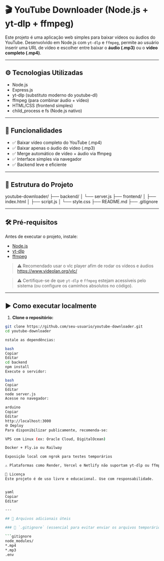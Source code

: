 # 🎬 YouTube Downloader (Node.js + yt-dlp + ffmpeg)

Este projeto é uma aplicação web simples para baixar vídeos ou áudios do YouTube. Desenvolvido em Node.js com `yt-dlp` e `ffmpeg`, permite ao usuário inserir uma URL de vídeo e escolher entre baixar o **áudio (.mp3)** ou o **vídeo completo (.mp4)**.

---

## ⚙️ Tecnologias Utilizadas

- Node.js
- Express.js
- yt-dlp (substituto moderno do youtube-dl)
- ffmpeg (para combinar áudio + vídeo)
- HTML/CSS (frontend simples)
- child_process e fs (Node.js nativo)

---

## 🚀 Funcionalidades

- ✅ Baixar vídeo completo do YouTube (.mp4)
- ✅ Baixar apenas o áudio do vídeo (.mp3)
- ✅ Merge automático de vídeo + áudio via ffmpeg
- ✅ Interface simples via navegador
- ✅ Backend leve e eficiente

---

## 📁 Estrutura do Projeto

youtube-downloader/
├── backend/
│ └── server.js
├── frontend/
│ ├── index.html
│ ├── script.js
│ └── style.css
├── README.md
├── .gitignore



---

## 🛠 Pré-requisitos

Antes de executar o projeto, instale:

- [Node.js](https://nodejs.org/)
- [yt-dlp](https://github.com/yt-dlp/yt-dlp#installation)
- [ffmpeg](https://ffmpeg.org/download.html)

> ⚠️ Recomendado usar o vlc player afim de rodar os vídeos e áudios https://www.videolan.org/vlc/

> ⚠️ Certifique-se de que `yt-dlp` e `ffmpeg` estejam acessíveis pelo sistema (ou configure os caminhos absolutos no código).

---

## ▶️ Como executar localmente

1. **Clone o repositório:**

```bash
git clone https://github.com/seu-usuario/youtube-downloader.git
cd youtube-downloader

nstale as dependências:

bash
Copiar
Editar
cd backend
npm install
Execute o servidor:

bash
Copiar
Editar
node server.js
Acesse no navegador:

arduino
Copiar
Editar
http://localhost:3000
🌐 Deploy
Para disponibilizar publicamente, recomenda-se:

VPS com Linux (ex: Oracle Cloud, DigitalOcean)

Docker + Fly.io ou Railway

Exposição local com ngrok para testes temporários

⚠️ Plataformas como Render, Vercel e Netlify não suportam yt-dlp ou ffmpeg diretamente.

🧾 Licença
Este projeto é de uso livre e educacional. Use com responsabilidade.


yaml
Copiar
Editar

---

## 📝 Arquivos adicionais úteis

### 📄 `.gitignore` (essencial para evitar enviar os arquivos temporários)

```gitignore
node_modules/
*.mp4
*.mp3
.env
